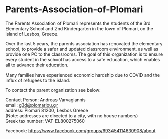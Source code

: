 # Parents-Association-of-Plomari

The Parents Association of Plomari represents the students of the 3rd Elementary School and 2nd Kindergarten in the town of Plomari, on the island of Lesbos, Greece.

Over the last 5 years, the parents association has renovated the elementary school, to provide a safer and updated classroom environment, as well as provide one PC to the classrooms. The goal of this organization is to ensure every student in the school has access to a safe education, which enables all to advance their education.

Many families have experienced economic hardship due to COVID and the influx of refugees to the island.

To contact the parent organization see below:

Contact Person: Andreas Varvagiannis  
email: g3d@plomariou.gr  
address: Plomari 81200, Lesbos Greece  
(Note: addresses are directed to a city, with no house numbers)  
Greek tax number: VAT-EL800275060

Facebook: https://www.facebook.com/groups/693454114630908/about
